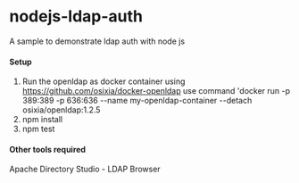 # nodejs-ldap-auth
A sample to demonstrate ldap auth with node js


#### Setup
1. Run the openldap as docker container using https://github.com/osixia/docker-openldap
   use command 'docker run -p 389:389 -p 636:636 --name my-openldap-container --detach osixia/openldap:1.2.5
2. npm install
3. npm test

#### Other tools required
Apache Directory Studio - LDAP Browser
